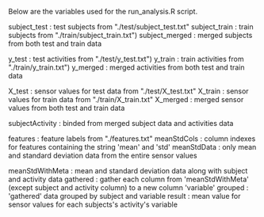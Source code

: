 Below are the variables used for the run_analysis.R script.

subject_test : test subjects from "./test/subject_test.txt"
subject_train : train subjects from "./train/subject_train.txt")
subject_merged : merged subjects from both test and train data

y_test : test activities from "./test/y_test.txt")
y_train : train activities from "./train/y_train.txt")
y_merged : merged activities from both test and train data
 
X_test : sensor values for test data from "./test/X_test.txt"
X_train : sensor values for train data from "./train/X_train.txt"
X_merged : merged sensor values from both test and train data

subjectActivity : binded from merged subject data and activities data

features : feature labels from "./features.txt"
meanStdCols : column indexes for features containing the string 'mean' and 'std'
meanStdData : only mean and standard deviation data from the entire sensor values

meanStdWithMeta : mean and standard deviation data along with subject and activity data
gathered : gather each column from 'meanStdWithMeta' (except subject and activity column) to a new column 'variable'
grouped : 'gathered' data grouped by subject and variable
result : mean value for sensor values for each subjects's activity's variable
